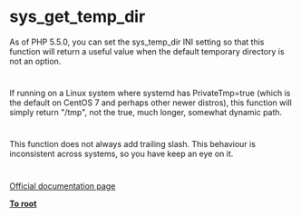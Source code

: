 # sys_get_temp_dir



As of PHP 5.5.0, you can set the sys_temp_dir INI setting so that this function will return a useful value when the default temporary directory is not an option.  

#

If running on a Linux system where systemd has PrivateTmp=true (which is the default on CentOS 7 and perhaps other newer distros), this function will simply return "/tmp", not the true, much longer, somewhat dynamic path.  

#

This function does not always add trailing slash. This behaviour is inconsistent across systems, so you have keep an eye on it.  

#

[Official documentation page](https://www.php.net/manual/en/function.sys-get-temp-dir.php)

**[To root](/README.md)**